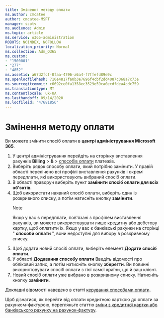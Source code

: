 ```yaml
---
title: Змінення методу оплати
ms.author: cmcatee
author: cmcatee-MSFT
manager: scotv
ms.audience: Admin
ms.topic: article
ms.service: o365-administration
ROBOTS: NOINDEX, NOFOLLOW
localization_priority: Normal
ms.collection: Adm_O365
ms.custom:
- "1500001"
- "277"
- "4852"
ms.assetid: a67d2fcf-0faa-4796-a6a4-f7ffefd89e9c
ms.openlocfilehash: 710e4817fa0b3e7696f4cbf2dd4087c068a7c73e
ms.sourcegitcommit: c6692ce0fa1358ec3529e59ca0ecdfdea4cdc759
ms.translationtype: MT
ms.contentlocale: uk-UA
ms.lasthandoff: 09/14/2020
ms.locfileid: "47681856"
---
```

# <a name="change-payment-method"></a>Змінення методу оплати

Ви можете змінити спосіб оплати в **центрі адміністрування Microsoft 365**.
  
1. У центрі адміністрування перейдіть на сторінку виставлення рахунків **Billing**  >  **&**  >  [способів оплати](https://go.microsoft.com/fwlink/p/?linkid=2018806) платежів.
2. Виберіть рядок способу оплати, який потрібно замінити. У правій області перелічено всі профілі виставлення рахунків і окремі передплати, які використовують вибраний спосіб оплати.
3. В області праворуч виберіть пункт **замінити спосіб оплати для всіх об'єктів**.
4. Щоб використати наявний спосіб оплати, виберіть один із розкривного списку, а потім натисніть кнопку **замінити**.
    > [!NOTE]
    > Якщо у вас є передплати, пов'язані з профілем виставлення рахунків, ви можете використовувати лише кредитну або дебетову картку, щоб оплатити їх. Якщо у вас є банківські рахунки на сторінці " **способи оплати** ", вони недоступні для вибору в розкривному списку.
5. Щоб додати новий спосіб оплати, виберіть елемент **Додати спосіб оплати**.
6. У області **Додавання способу оплати** Введіть відомості про обліковий запис, а потім натисніть кнопку **зберегти**. Ви повинні використовувати спосіб оплати з тієї самої країни, що й ваш клієнт.
7. Новий спосіб оплати уже вибрано в розкривному списку. Натисніть кнопку **замінити**.

Докладні відомості наведено в статті [керування способами оплати](https://docs.microsoft.com/microsoft-365/commerce/billing-and-payments/manage-payment-methods).

Щоб дізнатися, як перейти від оплати кредитною карткою до оплати за рахунком-фактурою, перегляньте статтю [зміни з кредитної картки або банківського рахунку на рахунок-фактуру](https://docs.microsoft.com/microsoft-365/commerce/billing-and-payments/change-payment-method#change-from-credit-card-or-bank-account-to-invoice).